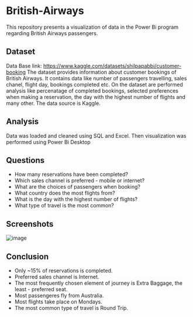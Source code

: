 # British-Airways
This repository presents a visualization of data in the Power Bi program regarding British Airways passengers. 

## Dataset
Data Base link: https://www.kaggle.com/datasets/shilpapabbi/customer-booking
The dataset provides information about customer bookings of British Airways. It contains data like number of passengers travelling, sales chanel, flight day, bookings completed etc. On the dataset are performed analysis like percenatage of completed bookings, selected preferences when making a reservation, the day with the highest number of flights and many other. The data source is Kaggle.

## Analysis
Data was loaded and cleaned using SQL and Excel. Then visualization was performed using Power Bi Desktop

## Questions
- How many reservations have been completed?
- Which sales channel is preferred - mobile or internet?
- What are the choices of passengers when booking?
- What country does the most flights from?
- What is the day with the highest number of flights?
- What type of travel is the most common?

## Screenshots

![image](https://github.com/aleksandrakulyk/British-Airways/assets/143332018/c92214b2-7113-4331-82a1-d6102eabde79)


## Conclusion
- Only ~15% of reservations is completed.
- Preferred sales channel is Internet.
- The most frequently chosen element of journey is Extra Baggage,  the least - preferred seat.
- Most passengeres fly from Australia.
- Most flights take place on Mondays.
- The most common type of travel is Round Trip.
